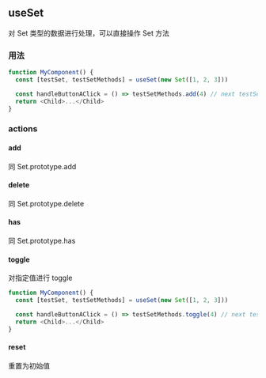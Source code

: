 ## useSet

对 Set 类型的数据进行处理，可以直接操作 Set 方法

### 用法

```javascript
function MyComponent() {
  const [testSet, testSetMethods] = useSet(new Set([1, 2, 3]))

  const handleButtonAClick = () => testSetMethods.add(4) // next testSet: [1, 2, 3, 4]
  return <Child>...</Child>
}
```

### actions

#### add

同 Set.prototype.add

#### delete

同 Set.prototype.delete

#### has

同 Set.prototype.has

#### toggle

对指定值进行 toggle

```javascript
function MyComponent() {
  const [testSet, testSetMethods] = useSet(new Set([1, 2, 3]))

  const handleButtonAClick = () => testSetMethods.toggle(4) // next testSet: [1, 2, 3, 4]
  return <Child>...</Child>
}
```

#### reset

重置为初始值
